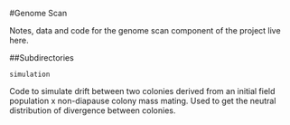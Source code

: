 #Genome Scan

Notes, data and code for the genome scan component of the project live here.

##Subdirectories

`simulation`

Code to simulate drift between two colonies derived from an initial field population x non-diapause colony mass mating. Used to get the neutral distribution of divergence between colonies.